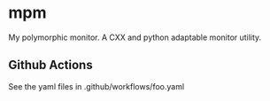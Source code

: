 # mpm
My  polymorphic monitor.  A CXX and python adaptable monitor utility.

## Github Actions

See the yaml files in .github/workflows/foo.yaml
